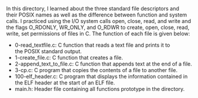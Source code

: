 In this directory, I learned about the three standard file descriptors and their POSIX names as well as the difference between function and system calls. I practiced using the I/O system calls open, close, read, and write and the flags O_RDONLY, WR_ONLY, and O_RDWR to create, open, close, read, write, set permissions of files in C.
The function of each file is given below:

- 0-read_textfile.c: C function that reads a text file and prints it to the POSIX standard output.
- 1-create_file.c: C function that creates a file.
- 2-append_text_to_file.c: C function that appends text at the end of a file.
- 3-cp.c: C program that copies the contents of a file to another file.
- 100-elf_header.c: C program that displays the information contained in the ELF header at the start of an ELF file.
- main.h: Header file containing all functions prototype in the directory.
